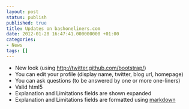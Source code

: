 ```yaml
---
layout: post
status: publish
published: true
title: Updates on bashoneliners.com
date: 2012-01-28 16:47:41.000000000 +01:00
categories:
- News
tags: []
---
```

<ul>
	<li>New look (using <a href="http://twitter.github.com/bootstrap/" target="_blank">http://twitter.github.com/<wbr>bootstrap/</wbr></a>)</li>
	<li>You can edit your profile (display name, twitter, blog url, homepage)</li>
	<li>You can ask questions (to be answered by one or more one-liners)</li>
	<li>Valid html5</li>
	<li>Explanation and Limitations fields are shown expanded</li>
	<li>Explanation and Limitations fields are formatted using <a href="http://daringfireball.net/projects/markdown/syntax">markdown</a></li>
</ul>
&nbsp;
